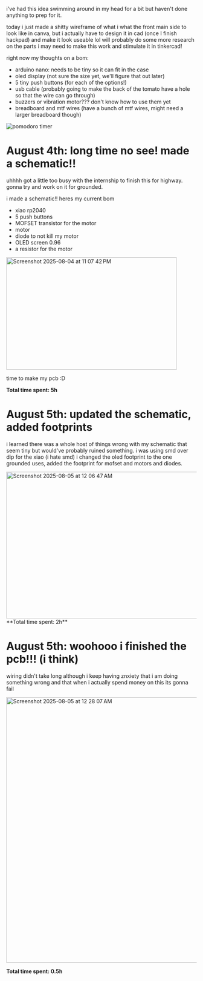  
i've had this idea swimming around in my head for a bit but haven't done anything to prep for it. 

today i just made a shitty wireframe of what i what the front main side to look like in canva, but i actually have to design it in cad (once I finish hackpad) and make it look useable lol 
will probably do some more research on the parts i may need to make this work and stimulate it in tinkercad! 

right now my thoughts on a bom:
- arduino nano: needs to be tiny so it can fit in the case
- oled display (not sure the size yet, we'll figure that out later)
- 5 tiny push buttons (for each of the options!)
- usb cable (probably going to make the back of the tomato have a hole so that the wire can go through)
- buzzers or vibration motor??? don't know how to use them yet
- breadboard and mtf wires (have a bunch of mtf wires, might need a larger breadboard though)

![pomodoro timer](https://github.com/user-attachments/assets/acbd7387-0cbe-4bc4-9dec-31c233afcfec)

# August 4th: long time no see! made a schematic!!
uhhhh got a little too busy with the internship to finish this for highway. gonna try and work on it for grounded. 

i made a schematic!! heres my current bom
- xiao rp2040
- 5 push buttons
- MOFSET transistor for the motor
- motor
- diode to not kill my motor
- OLED screen 0.96
- a resistor for the motor

<img width="451" height="297" alt="Screenshot 2025-08-04 at 11 07 42 PM" src="https://github.com/user-attachments/assets/c0ac8b1c-f16b-453b-9a59-a0a6c7506f65" />

time to make my pcb :D

**Total time spent: 5h**

# August 5th: updated the schematic, added footprints
i learned there was a whole host of things wrong with my schematic that seem tiny but would've probably ruined something. i was using smd over dip for the xiao (i hate smd) i changed the oled footprint to the one grounded uses, added the footprint for mofset and motors and diodes. 

<img width="618" height="388" alt="Screenshot 2025-08-05 at 12 06 47 AM" src="https://github.com/user-attachments/assets/e9325064-e344-4dd1-88c2-0099af627a4c" />
**Total time spent: 2h**

# August 5th: woohooo i finished the pcb!!! (i think)
wiring didn't take long although i keep having znxiety that i am doing something wrong and that when i actually spend money on this its gonna fail

<img width="874" height="702" alt="Screenshot 2025-08-05 at 12 28 07 AM" src="https://github.com/user-attachments/assets/17dd78c8-06b4-430c-876d-1a4fcc24a36d" />

**Total time spent: 0.5h**
